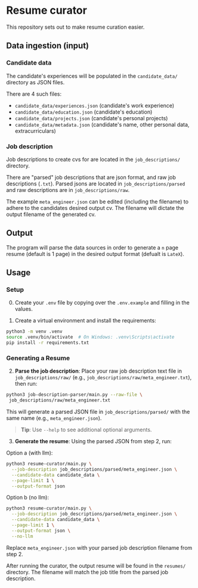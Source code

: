 # Resume curator

This repository sets out to make resume curation easier.

## Data ingestion (input)

### Candidate data

The candidate's experiences will be populated in the `candidate_data/` directory as JSON files.

There are 4 such files:

- `candidate_data/experiences.json` (candidate's work experience)
- `candidate_data/education.json` (candidate's education)
- `candidate_data/projects.json` (candidate's personal projects)
- `candidate_data/metadata.json` (candidate's name, other personal data, extracurriculars)

### Job description

Job descriptions to create cvs for are located in the `job_descriptions/` directory.

There are "parsed" job descriptions that are json format, and raw job descriptions (`.txt`). Parsed jsons are located in `job_descriptions/parsed` and raw descriptions are in `job_descriptions/raw`.

The example `meta_engineer.json` can be edited (including the filename) to adhere to the candidates desired output cv. The filename will dictate the output filename of the generated cv.

## Output

The program will parse the data sources in order to generate a `n` page resume (default is 1 page) in the desired output format (defualt is `LateX`).

## Usage

### Setup

0. Create your `.env` file by copying over the `.env.example` and filling in the values.

1. Create a virtual environment and install the requirements:

```bash
python3 -m venv .venv
source .venv/bin/activate  # On Windows: .venv\Scripts\activate
pip install -r requirements.txt
```

### Generating a Resume

2. **Parse the job description**: Place your raw job description text file in `job_descriptions/raw/` (e.g., `job_descriptions/raw/meta_engineer.txt`), then run:

```bash
python3 job-description-parser/main.py --raw-file \
 job_descriptions/raw/meta_engineer.txt
```

This will generate a parsed JSON file in `job_descriptions/parsed/` with the same name (e.g., `meta_engineer.json`).

> **Tip**: Use `--help` to see additional optional arguments.

3. **Generate the resume**: Using the parsed JSON from step 2, run:

Option a (with llm):

```bash
python3 resume-curator/main.py \
  --job-description job_descriptions/parsed/meta_engineer.json \
  --candidate-data candidate_data \
  --page-limit 1 \
  --output-format json
```

Option b (no llm):

```bash
python3 resume-curator/main.py \
  --job-description job_descriptions/parsed/meta_engineer.json \
  --candidate-data candidate_data \
  --page-limit 1 \
  --output-format json \
  --no-llm
```

Replace `meta_engineer.json` with your parsed job description filename from step 2.

After running the curator, the output resume will be found in the `resumes/` directory. The filename will match the job title from the parsed job description.
